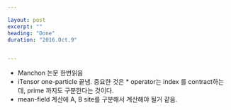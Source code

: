 ```yaml
---

layout: post
excerpt: ""
heading: "Done"
duration: "2016.Oct.9"


---
```



* Manchon 논문 한번읽음
* iTensor one-particle 끝냄. 중요한 것은 * operator는 index 를 contract하는데, prime 까지도 구분한다는 것이다.
* mean-field 계산에 A, B site를 구분해서 계산해야 될거 같음.

